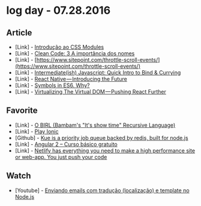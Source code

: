 # log day - 07.28.2016

## Article

- \[Link\] - [Introdução ao CSS Modules](http://blog.taller.net.br/introducao-ao-css-modules/)
- \[Link\] - [Clean Code: 3 A importância dos nomes](https://www.javascriptmasters.com.br/blog/teoria/clean-code-3-a-importancia-dos-nomes/)
- \[Link\] - [https://www.sitepoint.com/throttle-scroll-events/](https://www.sitepoint.com/throttle-scroll-events/)
- \[Link\] - [Intermediate(ish) Javascript: Quick Intro to Bind & Currying](https://medium.com/@NonGaap/intermediate-ish-javascript-quick-intro-to-bind-currying-efd6307e54bb#.3lawhcocy)
- \[Link\] - [React Native — Introducing the Future](https://medium.com/@bansalshray/react-native-introducing-the-future-e07ed84f4271#.20tmt6wwf)
- \[Link\] - [Symbols in ES6. Why?](https://medium.com/@cowi4030/symbols-in-es6-why-d7c01b5d891e#.mjydkviq3)
- \[Link\] - [Virtualizing The Virtual DOM — Pushing React Further](https://medium.com/outsystems-engineering/virtualizing-the-virtual-dom-pushing-react-further-d76a16e5f209#.4vvp0byz4)


## Favorite

- \[Link\] - [O BIRL (Bambam's "It's show time" Recursive Language)](https://birl-language.github.io/)
- \[Link\] - [Play Ionic](http://play.ionic.io/)
- \[Github\] - [Kue is a priority job queue backed by redis, built for node.js](https://github.com/Automattic/kue)
- \[Link\] - [Angular 2 – Curso básico gratuito](http://kazale.com/)
- \[Link\] - [Netlify has everything you need to make a high performance site or web-app. You just push your code](https://www.netlify.com/)


## Watch

- \[Youtube\] - [Enviando emails com tradução (localização) e template no Node.js](https://www.youtube.com/watch?v=D6At44cVYkA)
